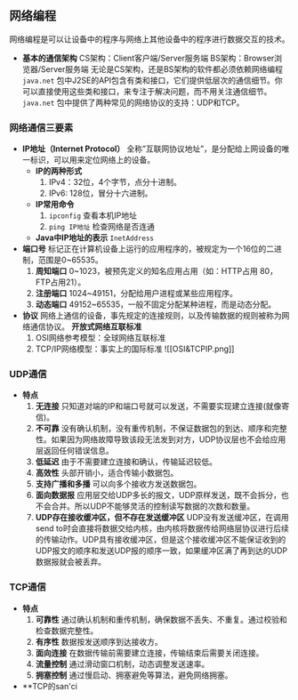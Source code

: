 ## 网络编程
网络编程是可以让设备中的程序与网络上其他设备中的程序进行数据交互的技术。
- **基本的通信架构**
	CS架构：Client客户端/Server服务端
	BS架构：Browser浏览器/Server服务端
	无论是CS架构，还是BS架构的软件都必须依赖网络编程
`java.net` 包中J2SE的API包含有类和接口，它们提供低层次的通信细节。你可以直接使用这些类和接口，来专注于解决问题，而不用关注通信细节。
`java.net` 包中提供了两种常见的网络协议的支持：UDP和TCP。
### 网络通信三要素
- **IP地址（Internet Protocol）**
	全称”互联网协议地址”，是分配给上网设备的唯一标识，可以用来定位网络上的设备。
	- **IP的两种形式**
		1. IPv4：32位，4个字节，点分十进制。
		2. IPv6: 128位，冒分十六进制。
	- **IP常用命令**
		1. `ipconfig` 查看本机IP地址
		2. `ping IP地址` 检查网络是否连通
	- **Java中IP地址的表示** `InetAddress`
- **端口号**
	标记正在计算机设备上运行的应用程序的，被规定为一个16位的二进制，范围是0~65535。
	1. **周知端口** 0~1023，被预先定义的知名应用占用（如：HTTP占用 80，FTP占用21）。
	2. **注册端口** 1024~49151，分配给用户进程或某些应用程序。
	3. **动态端口** 49152~65535，一般不固定分配某种进程，而是动态分配。
- **协议**
	网络上通信的设备，事先规定的连接规则，以及传输数据的规则被称为网络通信协议。
    **开放式网络互联标准**
    1. OSI网络参考模型：全球网络互联标准
    2. TCP/IP网络模型：事实上的国际标准
![[OSI&TCPIP.png]]
### UDP通信
- **特点**
	1. **无连接** 只知道对端的IP和端口号就可以发送，不需要实现建立连接(就像寄信)。
	2. **不可靠** 没有确认机制，没有重传机制，不保证数据包的到达、顺序和完整性。如果因为网络故障导致该段无法发到对方，UDP协议层也不会给应用层返回任何错误信息。
	3. **低延迟** 由于不需要建立连接和确认，传输延迟较低。
	4. **高效性** 头部开销小，适合传输小数据包。
	5. **支持广播和多播** 可以向多个接收方发送数据包。
	6. **面向数据报** 应用层交给UDP多长的报文，UDP原样发送，既不会拆分，也不会合并。所以UDP不能够灵活的控制读写数据的次数和数量。
	7. **UDP存在接收缓冲区，但不存在发送缓冲区** UDP没有发送缓冲区，在调用send to时会直接将数据交给内核，由内核将数据传给网络层协议进行后续的传输动作。UDP具有接收缓冲区，但是这个接收缓冲区不能保证收到的UDP报文的顺序和发送UDP报的顺序一致，如果缓冲区满了再到达的UDP数据报就会被丢弃。
### TCP通信
- **特点**
	1. **可靠性** 通过确认机制和重传机制，确保数据不丢失、不重复。通过校验和检查数据完整性。
	2. **有序性** 数据按发送顺序到达接收方。
	3. **面向连接** 在数据传输前需要建立连接，传输结束后需要关闭连接。
	4. **流量控制** 通过滑动窗口机制，动态调整发送速率。
	5. **拥塞控制** 通过慢启动、拥塞避免等算法，避免网络拥塞。
- **TCP的san'ci